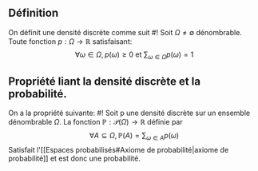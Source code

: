 ## Définition
On définit une densité discrète comme suit #!
Soit $\Omega \not = \emptyset$ dénombrable. Toute fonction $p : \Omega \to \mathbb{R}$ satisfaisant:
$$\forall \omega \in \Omega,  p(\omega) \geq 0 \text{ et } \sum_{\omega \in \Omega} p(\omega) = 1$$
<!--ID: 1707597060876-->


## Propriété liant la densité discrète et la probabilité.
On a la propriété suivante: #!
Soit p une densité discrète sur un ensemble dénombrable $\Omega$. La fonction $\mathbb P : \mathcal{P}(\Omega) \to \mathbb{R}$ définie par $$\forall A \subseteq \Omega, \mathbb{P}(A) = \sum_{\omega \in A}p(\omega)$$
Satisfait l'[[Espaces probabilisés#Axiome de probabilité|axiome de probabilité]] et est donc une probabilité. 
<!--ID: 1707597086950-->
